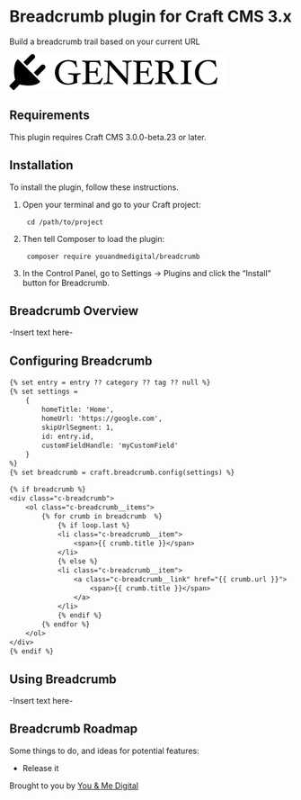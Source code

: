 # Breadcrumb plugin for Craft CMS 3.x

Build a breadcrumb trail based on your current URL

![Screenshot](resources/img/plugin-logo.png)

## Requirements

This plugin requires Craft CMS 3.0.0-beta.23 or later.

## Installation

To install the plugin, follow these instructions.

1. Open your terminal and go to your Craft project:

        cd /path/to/project

2. Then tell Composer to load the plugin:

        composer require youandmedigital/breadcrumb

3. In the Control Panel, go to Settings → Plugins and click the “Install” button for Breadcrumb.

## Breadcrumb Overview

-Insert text here-

## Configuring Breadcrumb

```
{% set entry = entry ?? category ?? tag ?? null %}
{% set settings =
    {
        homeTitle: 'Home',
        homeUrl: 'https://google.com',
        skipUrlSegment: 1,
        id: entry.id,
        customFieldHandle: 'myCustomField'
    }
%}
{% set breadcrumb = craft.breadcrumb.config(settings) %}
```
```
{% if breadcrumb %}
<div class="c-breadcrumb">
    <ol class="c-breadcrumb__items">
        {% for crumb in breadcrumb  %}
            {% if loop.last %}
            <li class="c-breadcrumb__item">
                <span>{{ crumb.title }}</span>
            </li>
            {% else %}
            <li class="c-breadcrumb__item">
                <a class="c-breadcrumb__link" href="{{ crumb.url }}">
                    <span>{{ crumb.title }}</span>
                </a>
            </li>
            {% endif %}
        {% endfor %}
    </ol>
</div>
{% endif %}

```

## Using Breadcrumb

-Insert text here-

## Breadcrumb Roadmap

Some things to do, and ideas for potential features:

* Release it

Brought to you by [You & Me Digital](https://youandme.digital)
